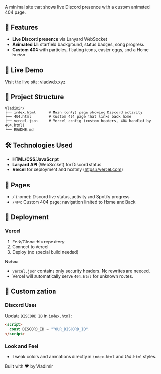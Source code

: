 A minimal site that shows live Discord presence with a custom animated 404 page.

## 🌟 Features

- **Live Discord presence** via Lanyard WebSocket
- **Animated UI**: starfield background, status badges, song progress
- **Custom 404** with particles, floating icons, easter eggs, and a Home button

## 🚀 Live Demo

Visit the live site: [vladweb.xyz](https://vladweb.xyz)

## 📁 Project Structure

```
Vladimir/
├── index.html      # Main (only) page showing Discord activity
├── 404.html        # Custom 404 page that links back home
├── vercel.json     # Vercel config (custom headers, 404 handled by 404.html)
└── README.md
```

## 🛠️ Technologies Used

- **HTML/CSS/JavaScript**
- **Lanyard API** (WebSocket) for Discord status
- **Vercel** for deployment and hostiny (https://vercel.com)

## 🎯 Pages

- `/` (home): Discord live status, activity and Spotify progress
- `/404`: Custom 404 page; navigation limited to Home and Back

## 🚀 Deployment

### Vercel

1. Fork/Clone this repository
2. Connect to Vercel
3. Deploy (no special build needed)

Notes:
- `vercel.json` contains only security headers. No rewrites are needed.
- Vercel will automatically serve `404.html` for unknown routes.

## 🎨 Customization

### Discord User
Update `DISCORD_ID` in `index.html`:
```html
<script>
  const DISCORD_ID = "YOUR_DISCORD_ID";
</script>
```

### Look and Feel
- Tweak colors and animations directly in `index.html` and `404.html` styles.

Built with ❤️ by Vladimir
